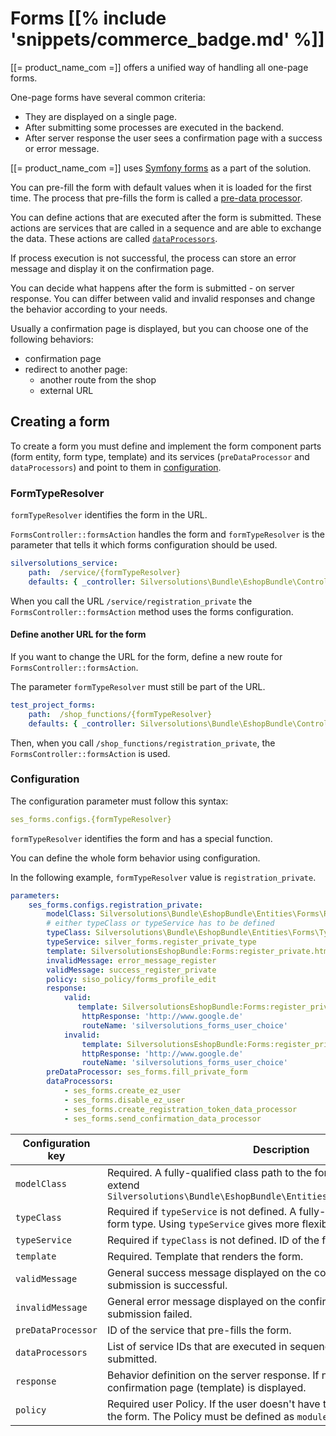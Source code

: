 # Forms [[% include 'snippets/commerce_badge.md' %]]

[[= product_name_com =]] offers a unified way of handling all one-page forms.

One-page forms have several common criteria:

- They are displayed on a single page.
- After submitting some processes are executed in the backend.
- After server response the user sees a confirmation page with a success or error message.

[[= product_name_com =]] uses [Symfony forms](http://symfony.com/doc/3.4/forms.html) as a part of the solution.

You can pre-fill the form with default values when it is loaded for the first time.
The process that pre-fills the form is called a [pre-data processor](form_api/predataprocessors.md).

You can define actions that are executed after the form is submitted.
These actions are services that are called in a sequence and are able to exchange the data.
These actions are called [`dataProcessors`](form_api/dataprocessors.md).

If process execution is not successful, the process can store an error message
and display it on the confirmation page.

You can decide what happens after the form is submitted - on server response.
You can differ between valid and invalid responses and change the behavior according to your needs.

Usually a confirmation page is displayed, but you can choose one of the following behaviors:

- confirmation page
- redirect to another page:
    - another route from the shop
    - external URL

## Creating a form

To create a form you must define and implement the form component parts (form entity, form type, template)
and its services (`preDataProcessor` and `dataProcessors`) and point to them in [configuration](#configuration).

### FormTypeResolver

`formTypeResolver` identifies the form in the URL.

`FormsController::formsAction` handles the form and `formTypeResolver` is the parameter that tells it
which forms configuration should be used.

``` yaml
silversolutions_service:
    path:  /service/{formTypeResolver}
    defaults: { _controller: Silversolutions\Bundle\EshopBundle\Controller\FormsController::formsAction }
```

When you call the URL `/service/registration_private` the `FormsController::formsAction` method
uses the forms configuration.

#### Define another URL for the form

If you want to change the URL for the form, define a new route for `FormsController::formsAction`.

The parameter `formTypeResolver` must still be part of the URL.

``` yaml
test_project_forms:
    path:  /shop_functions/{formTypeResolver}
    defaults: { _controller: Silversolutions\Bundle\EshopBundle\Controller\FormsController::formsAction }
```

Then, when you call `/shop_functions/registration_private`, the `FormsController::formsAction` is used.

### Configuration

The configuration parameter must follow this syntax:

``` yaml
ses_forms.configs.{formTypeResolver}
```

`formTypeResolver` identifies the form and has a special function.

You can define the whole form behavior using configuration.

In the following example, `formTypeResolver` value is `registration_private`.

``` yaml
parameters:
    ses_forms.configs.registration_private:
        modelClass: Silversolutions\Bundle\EshopBundle\Entities\Forms\RegisterPrivate
        # either typeClass or typeService has to be defined
        typeClass: Silversolutions\Bundle\EshopBundle\Entities\Forms\Types\RegisterPrivateType
        typeService: silver_forms.register_private_type
        template: SilversolutionsEshopBundle:Forms:register_private.html.twig
        invalidMessage: error_message_register
        validMessage: success_register_private 
        policy: siso_policy/forms_profile_edit
        response:
            valid:
               template: SilversolutionsEshopBundle:Forms:register_private_valid.html.twig 
                httpResponse: 'http://www.google.de'
                routeName: 'silversolutions_forms_user_choice'
            invalid:         
                template: SilversolutionsEshopBundle:Forms:register_private_valid.html.twig
                httpResponse: 'http://www.google.de'
                routeName: 'silversolutions_forms_user_choice'
        preDataProcessor: ses_forms.fill_private_form
        dataProcessors:            
            - ses_forms.create_ez_user
            - ses_forms.disable_ez_user
            - ses_forms.create_registration_token_data_processor
            - ses_forms.send_confirmation_data_processor
```

|Configuration key|Description|
|--- |--- |
|`modelClass`|Required. A fully-qualified class path to the form entity. This class must extend `Silversolutions\Bundle\EshopBundle\Entities\Forms\AbstractFormEntity`|
|`typeClass`|Required if `typeService` is not defined. A fully-qualified class path to the form type. Using `typeService` gives more flexibility.|
|`typeService` |Required if `typeClass` is not defined. ID of the form type service.|
|`template`|Required. Template that renders the form.|
|`validMessage`|General success message displayed on the confirmation page if form submission is successful.|
|`invalidMessage`|General error message displayed on the confirmation page if form submission failed.|
|`preDataProcessor`|ID of the service that pre-fills the form.|
|`dataProcessors`|List of service IDs that are executed in sequence after the form is submitted.|
|`response`|Behavior definition on the server response. If not defined, the confirmation page (template) is displayed.|
|`policy`|Required user Policy. If the user doesn't have the Policy, they cannot see the form. The Policy must be defined as `module/function`|
